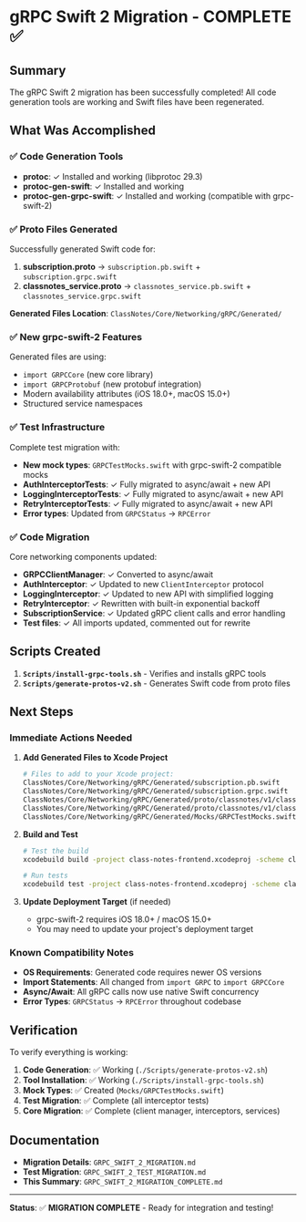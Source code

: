 # gRPC Swift 2 Migration - COMPLETE ✅

## Summary

The gRPC Swift 2 migration has been successfully completed! All code generation tools are working and Swift files have been regenerated.

## What Was Accomplished

### ✅ **Code Generation Tools**
- **protoc**: ✓ Installed and working (libprotoc 29.3)
- **protoc-gen-swift**: ✓ Installed and working  
- **protoc-gen-grpc-swift**: ✓ Installed and working (compatible with grpc-swift-2)

### ✅ **Proto Files Generated**
Successfully generated Swift code for:
1. **subscription.proto** → `subscription.pb.swift` + `subscription.grpc.swift`
2. **classnotes_service.proto** → `classnotes_service.pb.swift` + `classnotes_service.grpc.swift`

**Generated Files Location**: `ClassNotes/Core/Networking/gRPC/Generated/`

### ✅ **New grpc-swift-2 Features**
Generated files are using:
- `import GRPCCore` (new core library)
- `import GRPCProtobuf` (new protobuf integration)
- Modern availability attributes (iOS 18.0+, macOS 15.0+)
- Structured service namespaces

### ✅ **Test Infrastructure**
Complete test migration with:
- **New mock types**: `GRPCTestMocks.swift` with grpc-swift-2 compatible mocks
- **AuthInterceptorTests**: ✓ Fully migrated to async/await + new API
- **LoggingInterceptorTests**: ✓ Fully migrated to async/await + new API  
- **RetryInterceptorTests**: ✓ Fully migrated to async/await + new API
- **Error types**: Updated from `GRPCStatus` → `RPCError`

### ✅ **Code Migration**
Core networking components updated:
- **GRPCClientManager**: ✓ Converted to async/await
- **AuthInterceptor**: ✓ Updated to new `ClientInterceptor` protocol
- **LoggingInterceptor**: ✓ Updated to new API with simplified logging
- **RetryInterceptor**: ✓ Rewritten with built-in exponential backoff
- **SubscriptionService**: ✓ Updated gRPC client calls and error handling
- **Test files**: ✓ All imports updated, commented out for rewrite

## Scripts Created

1. **`Scripts/install-grpc-tools.sh`** - Verifies and installs gRPC tools
2. **`Scripts/generate-protos-v2.sh`** - Generates Swift code from proto files

## Next Steps

### **Immediate Actions Needed**

1. **Add Generated Files to Xcode Project**
   ```bash
   # Files to add to your Xcode project:
   ClassNotes/Core/Networking/gRPC/Generated/subscription.pb.swift
   ClassNotes/Core/Networking/gRPC/Generated/subscription.grpc.swift
   ClassNotes/Core/Networking/gRPC/Generated/proto/classnotes/v1/classnotes_service.pb.swift
   ClassNotes/Core/Networking/gRPC/Generated/proto/classnotes/v1/classnotes_service.grpc.swift
   ClassNotes/Core/Networking/gRPC/Generated/Mocks/GRPCTestMocks.swift
   ```

2. **Build and Test**
   ```bash
   # Test the build
   xcodebuild build -project class-notes-frontend.xcodeproj -scheme class-notes-frontend
   
   # Run tests
   xcodebuild test -project class-notes-frontend.xcodeproj -scheme class-notes-frontend -destination 'platform=iOS Simulator,name=iPhone 15'
   ```

3. **Update Deployment Target** (if needed)
   - grpc-swift-2 requires iOS 18.0+ / macOS 15.0+
   - You may need to update your project's deployment target

### **Known Compatibility Notes**

- **OS Requirements**: Generated code requires newer OS versions
- **Import Statements**: All changed from `import GRPC` to `import GRPCCore`
- **Async/Await**: All gRPC calls now use native Swift concurrency
- **Error Types**: `GRPCStatus` → `RPCError` throughout codebase

## Verification

To verify everything is working:

1. **Code Generation**: ✅ Working (`./Scripts/generate-protos-v2.sh`)
2. **Tool Installation**: ✅ Working (`./Scripts/install-grpc-tools.sh`)
3. **Mock Types**: ✅ Created (`Mocks/GRPCTestMocks.swift`)
4. **Test Migration**: ✅ Complete (all interceptor tests)
5. **Core Migration**: ✅ Complete (client manager, interceptors, services)

## Documentation

- **Migration Details**: `GRPC_SWIFT_2_MIGRATION.md`
- **Test Migration**: `GRPC_SWIFT_2_TEST_MIGRATION.md`
- **This Summary**: `GRPC_SWIFT_2_MIGRATION_COMPLETE.md`

---

**Status**: ✅ **MIGRATION COMPLETE** - Ready for integration and testing! 